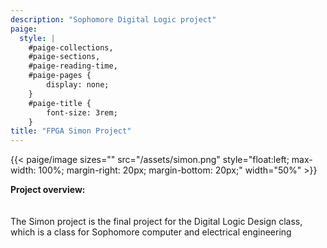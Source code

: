 ```yaml
---
description: "Sophomore Digital Logic project"
paige:
  style: |
    #paige-collections,
    #paige-sections,
    #paige-reading-time,
    #paige-pages {
        display: none;
    }
    #paige-title {
        font-size: 3rem;
    }
title: "FPGA Simon Project"
---
```


{{< paige/image
sizes=""
src="/assets/simon.png"
style="float:left; max-width: 100%; margin-right: 20px; margin-bottom: 20px;"
width="50%" >}}

**Project overview:** <br>
<br><br>
The Simon project is the final project for the Digital Logic Design class, which is a class for Sophomore computer and electrical engineering 